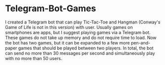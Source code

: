 # Telegram-Bot-Games
I created a Telegram bot that can play Tic-Tac-Toe and Hangman (Conway's Game of Life is not in this version) with user. Usually games on smartphones are apps, but I suggest playing games via a Telegram bot. These games do not take up memory and do not require time to load. Now the bot has two games, but it can be expanded to a few more pen-and-paper games that should be played between two players. In total, the bot can send no more than 30 messages per second and simultaneously play with no more than 50 users.
